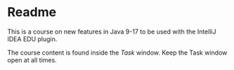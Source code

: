 # Readme

This is a course on new features in Java 9-17 to be used with the IntelliJ IDEA EDU plugin.

The course content is found inside the _Task_ window. Keep the Task window open at all times.